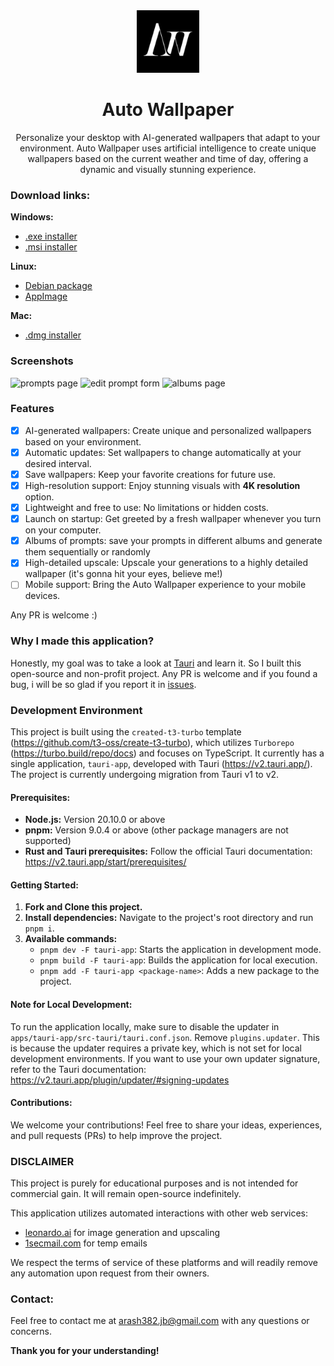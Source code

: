 <div align="center">
   <img width="100" height="100" src="apps/tauri-app/src-tauri/icons/icon.png" />

   <h1>Auto Wallpaper</h1>
   <p>Personalize your desktop with AI-generated wallpapers that adapt to your environment. Auto Wallpaper uses artificial intelligence to create unique wallpapers based on the current weather and time of day, offering a dynamic and visually stunning experience.</p>
</div>

### Download links:

**Windows:**  
   - [.exe installer](https://github.com/auto-wallpaper/auto-wallpaper/releases/latest/download/Auto.Wallpaper_0.2.4_x64-setup.exe) 
   - [.msi installer](https://github.com/auto-wallpaper/auto-wallpaper/releases/latest/download/Auto.Wallpaper_0.2.4_x64_en-US.msi)

**Linux:** 
   - [Debian package](https://github.com/auto-wallpaper/auto-wallpaper/releases/latest/download/auto-wallpaper_0.2.4_amd64.deb) 
   - [AppImage](https://github.com/auto-wallpaper/auto-wallpaper/releases/latest/download/auto-wallpaper_0.2.4_amd64.AppImage)
   
**Mac:** 
   - [.dmg installer](https://github.com/auto-wallpaper/auto-wallpaper/releases/latest/download/Auto.Wallpaper_0.2.4_x64.dmg)

### Screenshots

![prompts page](https://github.com/user-attachments/assets/69cd6e04-9c49-4ce6-93d1-9f7524c4efa9)
![edit prompt form](https://github.com/user-attachments/assets/685efddf-1012-4bfe-9327-a996537a9bf4)
![albums page](https://github.com/user-attachments/assets/5bf1a359-55e8-4a35-b952-fb0109ce59ee)

### Features

- [x] AI-generated wallpapers: Create unique and personalized wallpapers based on your environment.
- [x] Automatic updates: Set wallpapers to change automatically at your desired interval.
- [x] Save wallpapers: Keep your favorite creations for future use.
- [x] High-resolution support: Enjoy stunning visuals with **4K resolution** option.
- [x] Lightweight and free to use: No limitations or hidden costs.
- [x] Launch on startup: Get greeted by a fresh wallpaper whenever you turn on your computer.
- [x] Albums of prompts: save your prompts in different albums and generate them sequentially or randomly
- [x] High-detailed upscale: Upscale your generations to a highly detailed wallpaper (it's gonna hit your eyes, believe me!)
- [ ] Mobile support: Bring the Auto Wallpaper experience to your mobile devices.

Any PR is welcome :)

### Why I made this application?
Honestly, my goal was to take a look at [Tauri](https://tauri.app/) and learn it. So I built this open-source and non-profit project. Any PR is welcome and if you found a bug, i will be so glad if you report it in [issues](https://github.com/auto-wallpaper/auto-wallpaper/issues).

### Development Environment

This project is built using the `created-t3-turbo` template (https://github.com/t3-oss/create-t3-turbo), which utilizes `Turborepo` (https://turbo.build/repo/docs) and focuses on TypeScript. It currently has a single application, `tauri-app`, developed with Tauri (https://v2.tauri.app/). The project is currently undergoing migration from Tauri v1 to v2.

#### Prerequisites:

- **Node.js:** Version 20.10.0 or above
- **pnpm:** Version 9.0.4 or above (other package managers are not supported)
- **Rust and Tauri prerequisites:** Follow the official Tauri documentation: https://v2.tauri.app/start/prerequisites/

#### Getting Started:

1. **Fork and Clone this project.**
2. **Install dependencies:** Navigate to the project's root directory and run `pnpm i`.
3. **Available commands:**
   - `pnpm dev -F tauri-app`: Starts the application in development mode.
   - `pnpm build -F tauri-app`: Builds the application for local execution.
   - `pnpm add -F tauri-app <package-name>`: Adds a new package to the project.

#### Note for Local Development:

To run the application locally, make sure to disable the updater in `apps/tauri-app/src-tauri/tauri.conf.json`. Remove `plugins.updater`. This is because the updater requires a private key, which is not set for local development environments. If you want to use your own updater signature, refer to the Tauri documentation: https://v2.tauri.app/plugin/updater/#signing-updates

#### Contributions:

We welcome your contributions! Feel free to share your ideas, experiences, and pull requests (PRs) to help improve the project.

### DISCLAIMER
This project is purely for educational purposes and is not intended for commercial gain. It will remain open-source indefinitely.

This application utilizes automated interactions with other web services:
- [leonardo.ai](https://leonardo.ai/) for image generation and upscaling
- [1secmail.com](https://1secmail.com/) for temp emails

We respect the terms of service of these platforms and will readily remove any automation upon request from their owners.

### Contact:

Feel free to contact me at arash382.jb@gmail.com with any questions or concerns.

**Thank you for your understanding!**
